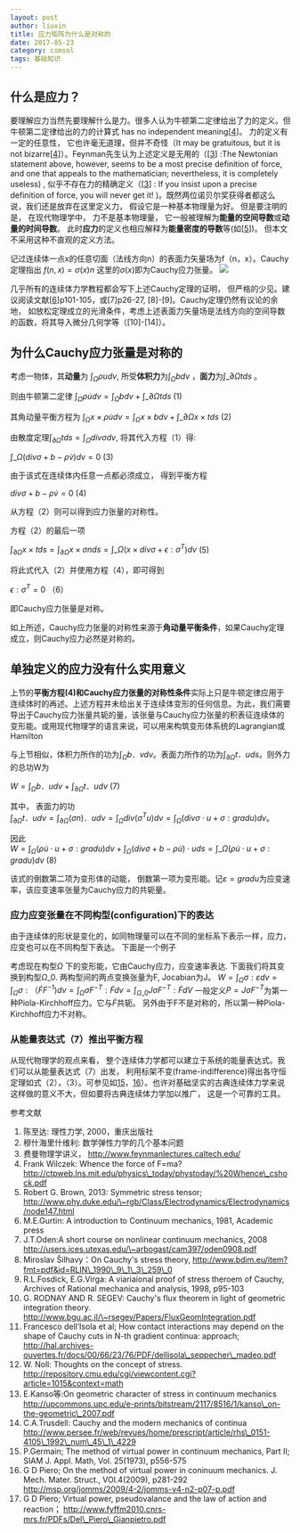 ```yaml
---
layout: post
author: liuxin
title: 应力矩阵为什么是对称的
date: 2017-05-23
category: comsol
tags: 基础知识
---
```

<script type="text/x-mathjax-config">MathJax.Hub.Config({tex2jax: {inlineMath:[['$','$']]}});</script>
<script type="text/javascript" src="http://cdn.mathjax.org/mathjax/latest/MathJax.js?config=TeX-AMS-MML_HTMLorMML"></script>

## 什么是应力？
要理解应力当然先要理解什么是力。很多人认为牛顿第二定律给出了力的定义。但牛顿第二定律给出的力的计算式 has no independent meaning[[4]()]。 力的定义有一定的任意性， 它也许毫无道理，但并不奇怪（It may be gratuitous, but it is not bizarre[[4]()]）。Feynman先生认为上述定义是无用的（[[3]()] :The Newtonian statement above, however, seems to be a most precise definition of force, and one that appeals to the mathematician; nevertheless, it is completely useless) , 似乎不存在力的精确定义（[[3]()] : If you insist upon a precise definition of force, you will never get it! )。既然两位诺贝尔奖获得者都这么说，我们还是放弃在这里定义力， 假设它是一种基本物理量为好。 但是要注明的是， 在现代物理学中， 力不是基本物理量， 它一般被理解为**能量的空间导数**或**动量的时间导数**。 此时**应力**的定义也相应解释为**能量密度的导数**等(如[[5]()])。 但本文不采用这种不直观的定义方法。

记过连续体一点x的任意切面（法线方向n）的表面力矢量场为f（n，x）。Cauchy定理指出 $f (n,x) = \sigma(x)n$ 这里的$\sigma(x)$即为Cauchy应力张量。
![][image-1]

几乎所有的连续体力学教程都会写下上述Cauchy定理的证明， 但严格的少见。建议阅读文献[[6][6]]p101-105，或[7]p26-27, [8]-[9]。Cauchy定理仍然有议论的余地， 如放松定理成立的光滑条件，考虑上述表面力矢量场是法线方向的空间导数的函数，将其导入微分几何学等（[10]-[14]）。

## 为什么Cauchy应力张量是对称的
考虑一物体，其**动量**为 $\int_\Omega \rho udv$, 所受**体积力**为$\int_\Omega b dv$ ，**面力**为$\int\_{\partial\Omega} t ds$ 。

则由牛顿第二定律
$\int_\Omega \rho \dot{u}dv=\int_\Omega b dv+\int\_{\partial\Omega} t ds$                  (1)

其角动量平衡方程为
$\int_\Omega x\times\rho \dot{u}dv=\int_\Omega x\times b dv+\int\_{\partial\Omega} x\times t ds$                     (2)

由散度定理$\int_{\partial\Omega} t ds=\int_\Omega div\sigma dv$, 将其代入方程（1）得:

$\int\_\Omega (div\sigma+b-\rho \dot{v})dv=0$                  (3)

由于该式在连续体内任意一点都必须成立， 得到平衡方程

$div\sigma+b-\rho \dot{v}=0$                  (4)

从方程（2）则可以得到应力张量的对称性。 

方程（2）的最后一项

$\int_{\partial\Omega} x\times t ds=\int_{\partial\Omega} x\times\sigma n ds=\int\_\Omega(x \times div\sigma+\epsilon:\sigma^T)dv$     (5)

将此式代入（2）并使用方程（4），即可得到

$\epsilon:\sigma^T=0$             （6）

即Cauchy应力张量是对称。

如上所述，Cauchy应力张量的对称性来源于**角动量平衡条件**，如果Cauchy定理成立，则Cauchy应力必然是对称的。

## 单独定义的应力没有什么实用意义
上节的**平衡方程(4)**和**Cauchy应力张量的对称性条件**实际上只是牛顿定律应用于连续体时的再述。上述方程并未给出关于连续体变形的任何信息。为此，我们需要导出于Cauchy应力张量共轭的量，该张量与Cauchy应力张量的积表征连续体的变形能。或用现代物理学的语言来说，可以用来构筑变形体系统的Lagrangian或Hamilton

与上节相似，体积力所作的功为$\int_\Omega b．vdv$。表面力所作的功为$\int_{\partial\Omega} t．uds$。则外力的总功W为

$W=\int_\Omega b．udv+\int_{\partial\Omega} t．udv$       (7)

 其中， 表面力的功  
$\int_{\partial\Omega} t．udv=\int_{\partial\Omega} (\sigma n)．udv=\int_\Omega div(\sigma^Tu)dv=\int_\Omega (div\sigma\cdot u+\sigma:gradu)dv$。

因此  
$W=\int_\Omega (\rho\dot{u}\cdot{u}+\sigma:gradu)dv+\int_{\Omega}(div\sigma+b-\rho \dot{u})\cdot uds=\int\_\Omega (\rho\dot{u}\cdot{u}+\sigma:gradu)dv$    (8)

该式的倒数第二项为变形体的动能， 倒数第一项为变形能。记$\varepsilon=gradu$为应变速率，该应变速率张量为Cauchy应力的共轭量。

### 应力应变张量在不同构型(configuration)下的表达
由于连续体的形状是变化的，如同物理量可以在不同的坐标系下表示一样，应力，应变也可以在不同构型下表达。 下面是一个例子

考虑现在构型$\Omega$ 下的变形能，它由Cauchy应力，应变速率表达. 下面我们将其变换到构型$\Omega\_0$. 两构型间的两点变换张量为F, Jocabian为J。
$W=\int_\Omega\sigma:\varepsilon dv=\int_\Omega\sigma:（\dot F F^{-1})dv=\int_\Omega\sigma F^{-T}:\dot Fdv=\int_{\Omega\_0}J\sigma F^{-T}:\dot FdV$
   一般定义$P=J\sigma F^{-T}$为第一种Piola-Kirchhoff应力。它与$\dot F$共轭。 另外由于F不是对称的，所以第一种Piola-Kirchhoff应力不对称。

### 从能量表达式（7）推出平衡方程
从现代物理学的观点来看， 整个连续体力学都可以建立于系统的能量表达式。我们可以从能量表达式（7）出发， 利用标架不变(frame-indifference)得出各守恒定理如式（2），（3）。可参见如[15]()，[16]()）。也许对基础坚实的古典连续体力学来说这样做的意义不大，但如要将古典连续体力学加以推广， 这是一个可靠的工具。


参考文献
1. 陈至达: 理性力学, 2000，重庆出版社
2.  穆什海里什维利: 数学弹性力学的几个基本问题
3.  费曼物理学讲义， http://www.feynmanlectures.caltech.edu/
4.  Frank Wilczek: Whence the force of F=ma? http://ctpweb.lns.mit.edu/physics\_today/phystoday/%20Whence\_cshock.pdf
5. Robert G. Brown, 2013: Symmetric stress tensor; http://www.phy.duke.edu/\~rgb/Class/Electrodynamics/Electrodynamics/node147.html
6. M.E.Gurtin: A introduction to Continuum mechanics, 1981, Academic press
7. J.T.Oden:A short course on nonlinear continuum mechanics, 2008 http://users.ices.utexas.edu/\~arbogast/cam397/oden0908.pdf
8.  Miroslav Šilhavy：On Cauchy's stress theory, http://www.bdim.eu/item?fmt=pdf&id=RLIN\_1990\_9\_1\_3\_259\_0
9. R.L.Fosdick, E.G.Virga: A viariaional proof of stress theroem of Cauchy, Archives of Rational mechanica and analysis, 1998, p95-103
10. G. RODNAY AND R. SEGEV: Cauchy's flux theorem in light of geometric integration theory. http://www.bgu.ac.il/\~rsegev/Papers/FluxGeomIntegration.pdf
11. Francesco dell’Isola et al; How contact interactions may depend on the shape of Cauchy cuts in N-th gradient continua: approach; http://hal.archives-ouvertes.fr/docs/00/66/23/76/PDF/dellisola\_seppecher\_madeo.pdf
12. W. Noll: Thoughts on the concept of stress. http://repository.cmu.edu/cgi/viewcontent.cgi?article=1015&context=math
13. E.Kanso等:On geometric character of stress in continuum mechanics http://upcommons.upc.edu/e-prints/bitstream/2117/8516/1/kanso\_on-the-geometric\_2007.pdf
14. C.A.Trusdell: Cauchy and the modern mechanics of continua
http://www.persee.fr/web/revues/home/prescript/article/rhs\_0151-4105\_1992\_num\_45\_1\_4229
15. P.Germain; The method of virtual power in continuum mechanics, Part II; SIAM J. Appl. Math, Vol. 25(1973), p556-575
16.  G D Piero; On the method of virtual power in coninuum mechanics. J. Mech. Mater. Struct., VOl.4(2009), p281-292 http://msp.org/jomms/2009/4-2/jomms-v4-n2-p07-p.pdf
17.   G D Piero; Virtual power, pseudovalance and the law of action and reaction； http://www.fyffm2010.cnrs-mrs.fr/PDFs/Del\_Piero\_Gianpietro.pdf

[6]:	# "aa.png"


[image-1]:	http://4.bp.blogspot.com/-Sz727Fr_tkM/Us93UCFqk5I/AAAAAAAAAGk/bA9o3jddhJM/s1600/aa.png